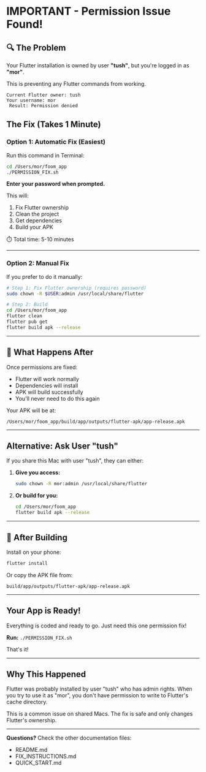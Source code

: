 # IMPORTANT - Permission Issue Found!

## 🔍 The Problem

Your Flutter installation is owned by user **"tush"**, but you're logged in as **"mor"**.

This is preventing any Flutter commands from working.

```
Current Flutter owner: tush
Your username: mor
 Result: Permission denied
```

##  The Fix (Takes 1 Minute)

### Option 1: Automatic Fix (Easiest)

Run this command in Terminal:

```bash
cd /Users/mor/foom_app
./PERMISSION_FIX.sh
```

**Enter your password when prompted.**

This will:
1. Fix Flutter ownership
2. Clean the project
3. Get dependencies  
4. Build your APK

⏱️ Total time: 5-10 minutes

---

### Option 2: Manual Fix

If you prefer to do it manually:

```bash
# Step 1: Fix Flutter ownership (requires password)
sudo chown -R $USER:admin /usr/local/share/flutter

# Step 2: Build
cd /Users/mor/foom_app
flutter clean
flutter pub get
flutter build apk --release
```

---

## 🎯 What Happens After

Once permissions are fixed:
- Flutter will work normally
- Dependencies will install
- APK will build successfully
- You'll never need to do this again

Your APK will be at:
```
/Users/mor/foom_app/build/app/outputs/flutter-apk/app-release.apk
```

---

## Alternative: Ask User "tush"

If you share this Mac with user "tush", they can either:

1. **Give you access:**
   ```bash
   sudo chown -R mor:admin /usr/local/share/flutter
   ```

2. **Or build for you:**
   ```bash
   cd /Users/mor/foom_app
   flutter build apk --release
   ```

---

## 📱 After Building

Install on your phone:
```bash
flutter install
```

Or copy the APK file from:
```
build/app/outputs/flutter-apk/app-release.apk
```

---

##  Your App is Ready!

Everything is coded and ready to go. Just need this one permission fix!

**Run:** `./PERMISSION_FIX.sh`

 That's it!

---

##  Why This Happened

Flutter was probably installed by user "tush" who has admin rights. When you try to use it as "mor", you don't have permission to write to Flutter's cache directory.

This is a common issue on shared Macs. The fix is safe and only changes Flutter's ownership.

---

**Questions?** Check the other documentation files:
- README.md
- FIX_INSTRUCTIONS.md  
- QUICK_START.md



